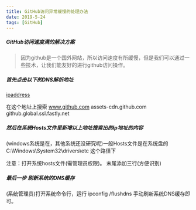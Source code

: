 ```yaml
---
title: GitHub访问异常缓慢的处理办法
date: 2019-5-24
tags: [GitHub]
---
```


#####  GitHub访问速度满的解决方案
>  因为github是一个国外网站，所以访问速度有所缓慢，但是我们可以通过一些技术，让我们能友好的进行github访问操作。

##### 首先点击以下的DNS解析地址

[ipaddress](https://www.ipaddress.com)


在这个地址上搜索 www.github.com 
                assets-cdn.github.com
                github.global.ssl.fastly.net


#####  然后在系统Hosts文件里新增以上地址搜索出的ip地址的内容

(windows系统是在，其他系统还没研究呢)一般Hosts文件是在系统盘的 C:\Windows\System32\drivers\etc 这个路径下


注意：打开系统hosts文件(需管理员权限)。
      末尾添加三行(方便识别)


##### 最后一步 刷新系统的DNS缓存

(系统管理员)打开系统命令行，运行 ipconfig /flushdns 手动刷新系统DNS缓存即可。
